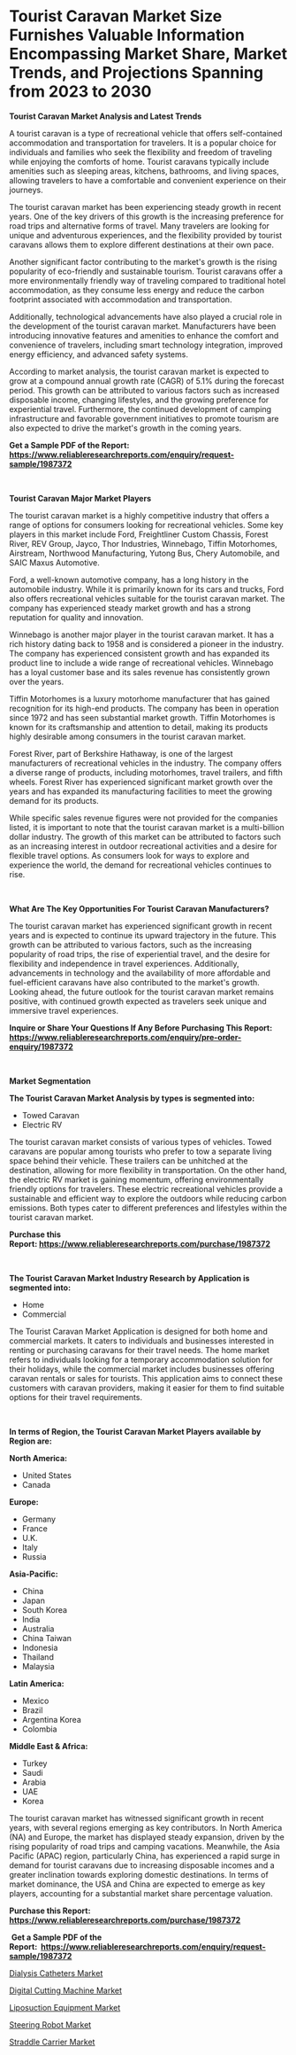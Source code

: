 <p><h1>Tourist Caravan Market Size Furnishes Valuable Information Encompassing Market Share, Market Trends, and Projections Spanning from 2023 to 2030</h1></p><p><strong>Tourist Caravan Market Analysis and Latest Trends</strong></p>
<p><p>A tourist caravan is a type of recreational vehicle that offers self-contained accommodation and transportation for travelers. It is a popular choice for individuals and families who seek the flexibility and freedom of traveling while enjoying the comforts of home. Tourist caravans typically include amenities such as sleeping areas, kitchens, bathrooms, and living spaces, allowing travelers to have a comfortable and convenient experience on their journeys.</p><p>The tourist caravan market has been experiencing steady growth in recent years. One of the key drivers of this growth is the increasing preference for road trips and alternative forms of travel. Many travelers are looking for unique and adventurous experiences, and the flexibility provided by tourist caravans allows them to explore different destinations at their own pace.</p><p>Another significant factor contributing to the market's growth is the rising popularity of eco-friendly and sustainable tourism. Tourist caravans offer a more environmentally friendly way of traveling compared to traditional hotel accommodation, as they consume less energy and reduce the carbon footprint associated with accommodation and transportation.</p><p>Additionally, technological advancements have also played a crucial role in the development of the tourist caravan market. Manufacturers have been introducing innovative features and amenities to enhance the comfort and convenience of travelers, including smart technology integration, improved energy efficiency, and advanced safety systems.</p><p>According to market analysis, the tourist caravan market is expected to grow at a compound annual growth rate (CAGR) of 5.1% during the forecast period. This growth can be attributed to various factors such as increased disposable income, changing lifestyles, and the growing preference for experiential travel. Furthermore, the continued development of camping infrastructure and favorable government initiatives to promote tourism are also expected to drive the market's growth in the coming years.</p></p>
<p><strong>Get a Sample PDF of the Report:&nbsp; <a href="https://www.reliableresearchreports.com/enquiry/request-sample/1987372">https://www.reliableresearchreports.com/enquiry/request-sample/1987372</a></strong></p>
<p>&nbsp;</p>
<p><strong>Tourist Caravan Major Market Players</strong></p>
<p><p>The tourist caravan market is a highly competitive industry that offers a range of options for consumers looking for recreational vehicles. Some key players in this market include Ford, Freightliner Custom Chassis, Forest River, REV Group, Jayco, Thor Industries, Winnebago, Tiffin Motorhomes, Airstream, Northwood Manufacturing, Yutong Bus, Chery Automobile, and SAIC Maxus Automotive.</p><p>Ford, a well-known automotive company, has a long history in the automobile industry. While it is primarily known for its cars and trucks, Ford also offers recreational vehicles suitable for the tourist caravan market. The company has experienced steady market growth and has a strong reputation for quality and innovation.</p><p>Winnebago is another major player in the tourist caravan market. It has a rich history dating back to 1958 and is considered a pioneer in the industry. The company has experienced consistent growth and has expanded its product line to include a wide range of recreational vehicles. Winnebago has a loyal customer base and its sales revenue has consistently grown over the years.</p><p>Tiffin Motorhomes is a luxury motorhome manufacturer that has gained recognition for its high-end products. The company has been in operation since 1972 and has seen substantial market growth. Tiffin Motorhomes is known for its craftsmanship and attention to detail, making its products highly desirable among consumers in the tourist caravan market.</p><p>Forest River, part of Berkshire Hathaway, is one of the largest manufacturers of recreational vehicles in the industry. The company offers a diverse range of products, including motorhomes, travel trailers, and fifth wheels. Forest River has experienced significant market growth over the years and has expanded its manufacturing facilities to meet the growing demand for its products.</p><p>While specific sales revenue figures were not provided for the companies listed, it is important to note that the tourist caravan market is a multi-billion dollar industry. The growth of this market can be attributed to factors such as an increasing interest in outdoor recreational activities and a desire for flexible travel options. As consumers look for ways to explore and experience the world, the demand for recreational vehicles continues to rise.</p></p>
<p>&nbsp;</p>
<p><strong>What Are The Key Opportunities For Tourist Caravan Manufacturers?</strong></p>
<p><p>The tourist caravan market has experienced significant growth in recent years and is expected to continue its upward trajectory in the future. This growth can be attributed to various factors, such as the increasing popularity of road trips, the rise of experiential travel, and the desire for flexibility and independence in travel experiences. Additionally, advancements in technology and the availability of more affordable and fuel-efficient caravans have also contributed to the market's growth. Looking ahead, the future outlook for the tourist caravan market remains positive, with continued growth expected as travelers seek unique and immersive travel experiences.</p></p>
<p><strong>Inquire or Share Your Questions If Any Before Purchasing This Report: <a href="https://www.reliableresearchreports.com/enquiry/pre-order-enquiry/1987372">https://www.reliableresearchreports.com/enquiry/pre-order-enquiry/1987372</a></strong></p>
<p>&nbsp;</p>
<p><strong>Market Segmentation</strong></p>
<p><strong>The Tourist Caravan Market Analysis by types is segmented into:</strong></p>
<p><ul><li>Towed Caravan</li><li>Electric RV</li></ul></p>
<p><p>The tourist caravan market consists of various types of vehicles. Towed caravans are popular among tourists who prefer to tow a separate living space behind their vehicle. These trailers can be unhitched at the destination, allowing for more flexibility in transportation. On the other hand, the electric RV market is gaining momentum, offering environmentally friendly options for travelers. These electric recreational vehicles provide a sustainable and efficient way to explore the outdoors while reducing carbon emissions. Both types cater to different preferences and lifestyles within the tourist caravan market.</p></p>
<p><strong>Purchase this Report:&nbsp;<a href="https://www.reliableresearchreports.com/purchase/1987372">https://www.reliableresearchreports.com/purchase/1987372</a></strong></p>
<p>&nbsp;</p>
<p><strong>The Tourist Caravan Market Industry Research by Application is segmented into:</strong></p>
<p><ul><li>Home</li><li>Commercial</li></ul></p>
<p><p>The Tourist Caravan Market Application is designed for both home and commercial markets. It caters to individuals and businesses interested in renting or purchasing caravans for their travel needs. The home market refers to individuals looking for a temporary accommodation solution for their holidays, while the commercial market includes businesses offering caravan rentals or sales for tourists. This application aims to connect these customers with caravan providers, making it easier for them to find suitable options for their travel requirements.</p></p>
<p>&nbsp;</p>
<p><strong>In terms of Region, the Tourist Caravan Market Players available by Region are:</strong></p>
<p>
    <p> <strong> North America: </strong>
        <ul>
            <li>United States</li>
            <li>Canada</li>
        </ul>
        </p> 
    <p> <strong> Europe: </strong>
        <ul>
            <li>Germany</li>
            <li>France</li>
            <li>U.K.</li>
            <li>Italy</li>
            <li>Russia</li>
        </ul>
        </p> 
    <p> <strong> Asia-Pacific: </strong>
        <ul>
            <li>China</li>
            <li>Japan</li>
            <li>South Korea</li>
            <li>India</li>
            <li>Australia</li>
            <li>China Taiwan</li>
            <li>Indonesia</li>
            <li>Thailand</li>
            <li>Malaysia</li>
        </ul>
        </p> 
    <p> <strong> Latin America: </strong>
        <ul>
            <li>Mexico</li>
            <li>Brazil</li>
            <li>Argentina Korea</li>
            <li>Colombia</li>
        </ul>
        </p> 
    <p> <strong> Middle East & Africa: </strong>
        <ul>
            <li>Turkey</li>
            <li>Saudi</li>
            <li>Arabia</li>
            <li>UAE</li>
            <li>Korea</li>
        </ul>
    </p>
    </p>
<p><p>The tourist caravan market has witnessed significant growth in recent years, with several regions emerging as key contributors. In North America (NA) and Europe, the market has displayed steady expansion, driven by the rising popularity of road trips and camping vacations. Meanwhile, the Asia Pacific (APAC) region, particularly China, has experienced a rapid surge in demand for tourist caravans due to increasing disposable incomes and a greater inclination towards exploring domestic destinations. In terms of market dominance, the USA and China are expected to emerge as key players, accounting for a substantial market share percentage valuation.</p></p>
<p><strong>Purchase this Report: <a href="https://www.reliableresearchreports.com/purchase/1987372">https://www.reliableresearchreports.com/purchase/1987372</a></strong></p>
<p>&nbsp;<strong>Get a Sample PDF of the Report:&nbsp;&nbsp;<a href="https://www.reliableresearchreports.com/enquiry/request-sample/1987372">https://www.reliableresearchreports.com/enquiry/request-sample/1987372</a></strong></p>
<p><strong></strong></p>
<p><p><a href="https://www.linkedin.com/pulse/dialysis-catheters-market-size-2023-2030-global-industrial-1rafe/">Dialysis Catheters Market</a></p><p><a href="https://medium.com/@dannyharber1978/digital-cutting-machine-market-outlook-industry-overview-and-forecast-2023-to-2030-f8e0d817a028">Digital Cutting Machine Market</a></p><p><a href="https://www.linkedin.com/pulse/liposuction-equipment-market-size-growth-forecast-from-0xdwe/">Liposuction Equipment Market</a></p><p><a href="https://github.com/gdfhhhj/Market-Research-Report-List-1/blob/main/steering-robot-market.md">Steering Robot Market</a></p><p><a href="https://github.com/gulaimolin/Market-Research-Report-List-1/blob/main/straddle-carrier-market.md">Straddle Carrier Market</a></p></p>